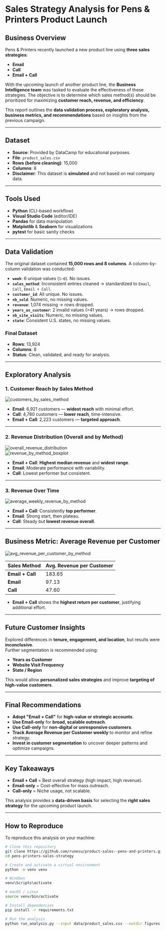 # Sales Strategy Analysis for Pens & Printers Product Launch

## Business Overview

Pens & Printers recently launched a new product line using **three sales strategies**:  
- **Email**  
- **Call**  
- **Email + Call**  

With the upcoming launch of another product line, the **Business Intelligence team** was tasked to evaluate the effectiveness of these strategies. The objective is to determine which sales method(s) should be prioritized for maximizing **customer reach, revenue, and efficiency**.

This report outlines the **data validation process, exploratory analysis, business metrics, and recommendations** based on insights from the previous campaign.

---

## Dataset

- **Source**: Provided by DataCamp for educational purposes.  
- **File**: `product_sales.csv`  
- **Rows (before cleaning)**: 15,000  
- **Columns**: 8  
- **Disclaimer**: This dataset is **simulated** and not based on real company data.

---

## Tools Used

- **Python** (CLI-based workflow)  
- **Visual Studio Code** (editor/IDE)  
- **Pandas** for data manipulation  
- **Matplotlib** & **Seaborn** for visualizations  
- **pytest** for basic sanity checks 

---

## Data Validation

The original dataset contained **15,000 rows and 8 columns**. A column-by-column validation was conducted:

- **`week`**: 6 unique values (`1–6`). No issues.  
- **`sales_method`**: Inconsistent entries cleaned → standardized to `Email`, `Call`, `Email + Call`.  
- **`customer_id`**: All unique. No issues.  
- **`nb_sold`**: Numeric, no missing values.  
- **`revenue`**: 1,074 missing → rows dropped.  
- **`years_as_customer`**: 2 invalid values (>41 years) → rows dropped.  
- **`nb_site_visits`**: Numeric, no missing values.  
- **`state`**: Consistent U.S. states, no missing values.  

### Final Dataset
- **Rows**: 13,924  
- **Columns**: 8  
- **Status**: Clean, validated, and ready for analysis.  

---

## Exploratory Analysis

### 1. Customer Reach by Sales Method
![customers_by_sales_method](./figures/count_customers_by_sales_method.png)

- **Email**: 6,921 customers — **widest reach** with minimal effort.  
- **Call**: 4,780 customers — **lower reach**, time-intensive.  
- **Email + Call**: 2,223 customers — **targeted approach**.  

---

### 2. Revenue Distribution (Overall and by Method)
![overall_revenue_distribution](./figures/distribution_revenue_overall.png)  
![revenue_by_method_boxplot](./figures/revenue_by_method_boxplot.png)

- **Email + Call**: **Highest median revenue** and **widest range**.  
- **Email**: Moderate performance with variability.  
- **Call**: Lowest performer but consistent.  

---

### 3. Revenue Over Time
![average_weekly_revenue_by_method](./figures/avg_weekly_revenue_by_method.png)

- **Email + Call**: Consistently **top performer**.  
- **Email**: Strong start, then plateau.  
- **Call**: Steady but **lowest revenue overall**.  

---

## Business Metric: Average Revenue per Customer

![avg_revenue_per_customer_by_method](./figures/avg_revenue_per_customer_by_method.png)

| Sales Method     | Avg. Revenue per Customer |
| ---------------- | -------------------------- |
| **Email + Call** | 183.65                     |
| **Email**        | 97.13                      |
| **Call**         | 47.60                      |

- **Email + Call** shows the **highest return per customer**, justifying additional effort.  

---

## Future Customer Insights

Explored differences in **tenure, engagement, and location**, but results were **inconclusive**.  
Further segmentation is recommended using:  

- **Years as Customer**  
- **Website Visit Frequency**  
- **State / Region**  

This would allow **personalized sales strategies** and improve **targeting of high-value customers**.  

---

## Final Recommendations

- **Adopt "Email + Call"** for **high-value or strategic accounts**.  
- **Use Email-only** for **broad, scalable outreach**.  
- **Use Call-only** for **non-digital or unresponsive customers**.  
- **Track Average Revenue per Customer weekly** to monitor and refine strategy.  
- **Invest in customer segmentation** to uncover deeper patterns and optimize campaigns.  

---

## Key Takeaways

- **Email + Call** = Best overall strategy (high impact, high revenue).  
- **Email-only** = Cost-effective for mass outreach.  
- **Call-only** = Niche usage, not scalable.  

This analysis provides a **data-driven basis** for selecting the **right sales strategy** for the upcoming product launch.

---

## How to Reproduce

To reproduce this analysis on your machine:

```bash
# Clone this repository
git clone https://github.com/runesu/product-sales--pens-and-printers.git
cd pens-printers-sales-strategy

# Create and activate a virtual environment
python -m venv venv

# Windows
venv\Scripts\activate

# macOS / Linux
source venv/bin/activate

# Install dependencies
pip install -r requirements.txt

# Run the analysis
python run_analysis.py --input data/product_sales.csv --outdir figures

